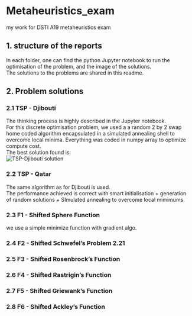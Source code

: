 # Metaheuristics_exam
my work for DSTI A19 metaheuristics exam

## 1. structure of the reports
In each folder, one can find the python Jupyter notebook to run the optimisation of the problem, and the image of the solutions.   
The solutions to the problems are shared in this readme.

## 2. Problem solutions
### 2.1 TSP - Djibouti
The thinking process is highly described in the Jupyter notebook.  
For this discrete optimisation problem, we used a a random 2 by 2 swap home coded algorithm encapsulated in a simulated annealing shell to overcome local minima. Everything was coded in numpy array to optimize compute cost.  
The best solution found is:  
![TSP-Djibouti solution](/blob/master/1.%20TSP%20djibouti/TSP%5E_djibouti.PNG)

### 2.2 TSP - Qatar
The same algorithm as for Djibouti is used.  
The performance achieved is correct with smart initialisation + generation of random solutions + SImulated annealing to overcome local mimimums.

### 2.3 F1 - Shifted Sphere Function
we use a simple minimize function with gradient algo.

### 2.4 F2 - Shifted Schwefel’s Problem 2.21

### 2.5 F3 - Shifted Rosenbrock’s Function

### 2.6 F4 - Shifted Rastrigin’s Function

### 2.7 F5 - Shifted Griewank’s Function

### 2.8 F6 - Shifted Ackley’s Function


